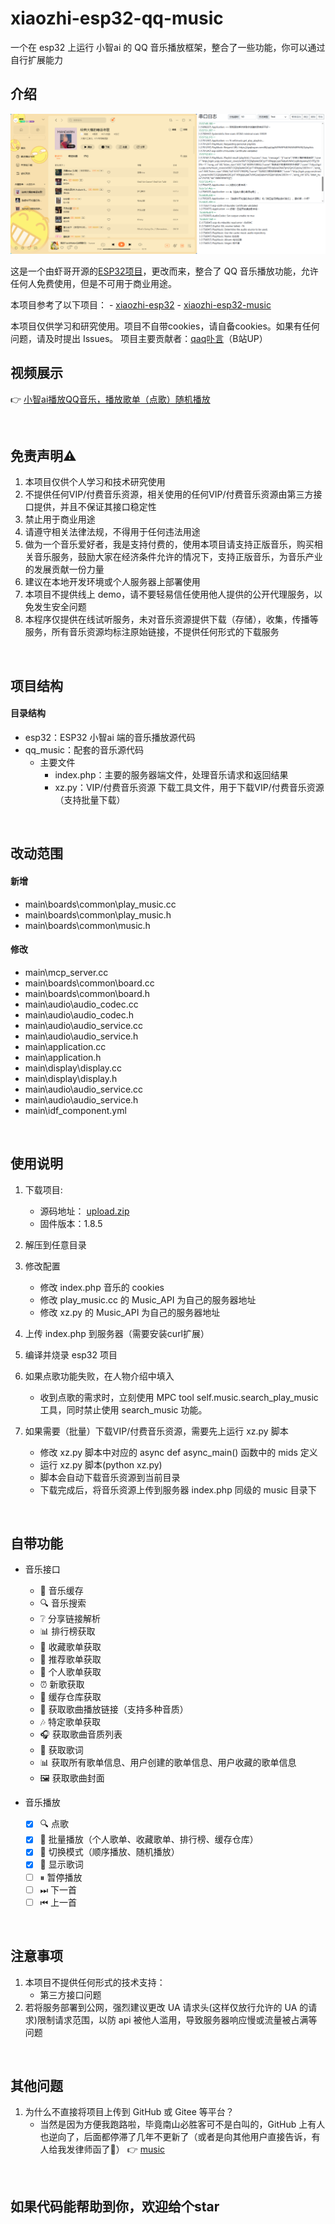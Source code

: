 # xiaozhi-esp32-qq-music
一个在 esp32 上运行 小智ai 的 QQ 音乐播放框架，整合了一些功能，你可以通过自行扩展能力

## 介绍

![随机播放个人歌单](demo.png)

这是一个由虾哥开源的[ESP32项目](https://github.com/78/xiaozhi-esp32)，更改而来，整合了 QQ 音乐播放功能，允许任何人免费使用，但是不可用于商业用途。

本项目参考了以下项目：
    - [xiaozhi-esp32](https://github.com/78/xiaozhi-esp32)
    - [xiaozhi-esp32-music](https://github.com/Maggotxy/xiaozhi-esp32-music)

本项目仅供学习和研究使用。项目不自带cookies，请自备cookies。如果有任何问题，请及时提出 Issues。
项目主要贡献者：[qaq卟言](https://space.bilibili.com/86920865)（B站UP）

## 视频展示

👉 [小智ai播放QQ音乐，播放歌单（点歌）随机播放](https://www.bilibili.com/video/BV1h6HkzkEq6)

&emsp;

## 免责声明⚠️
1. 本项目仅供个人学习和技术研究使用
2. 不提供任何VIP/付费音乐资源，相关使用的任何VIP/付费音乐资源由第三方接口提供，并且不保证其接口稳定性
3. 禁止用于商业用途
4. 请遵守相关法律法规，不得用于任何违法用途
5. 做为一个音乐爱好者，我是支持付费的，使用本项目请支持正版音乐，购买相关音乐服务，鼓励大家在经济条件允许的情况下，支持正版音乐，为音乐产业的发展贡献一份力量
6. 建议在本地开发环境或个人服务器上部署使用
7. 本项目不提供线上 demo，请不要轻易信任使用他人提供的公开代理服务，以免发生安全问题
8. 本程序仅提供在线试听服务，未对音乐资源提供下载（存储），收集，传播等服务，所有音乐资源均标注原始链接，不提供任何形式的下载服务

&emsp;

## 项目结构

#### 目录结构
- esp32：ESP32 小智ai 端的音乐播放源代码
- qq_music：配套的音乐源代码
    - 主要文件
        - index.php：主要的服务器端文件，处理音乐请求和返回结果
        - xz.py：VIP/付费音乐资源 下载工具文件，用于下载VIP/付费音乐资源（支持批量下载）

&emsp;

## 改动范围

#### 新增
- main\boards\common\play_music.cc
- main\boards\common\play_music.h
- main\boards\common\music.h

#### 修改
- main\mcp_server.cc
- main\boards\common\board.cc
- main\boards\common\board.h
- main\audio\audio_codec.cc
- main\audio\audio_codec.h
- main\audio\audio_service.cc
- main\audio\audio_service.h
- main\application.cc
- main\application.h
- main\display\display.cc
- main\display\display.h
- main\audio\audio_service.cc
- main\audio\audio_service.h
- main\idf_component.yml

&emsp;

## 使用说明

1. 下载项目:
    - 源码地址： [upload.zip](https://qaqbuyan.com:88/乔安文件/文件/qq-music/upload.zip)
    - 固件版本：1.8.5

2. 解压到任意目录

3. 修改配置
    - 修改 index.php 音乐的 cookies
    - 修改 play_music.cc 的 Music_API 为自己的服务器地址
    - 修改 xz.py 的 Music_API 为自己的服务器地址

4. 上传 index.php 到服务器（需要安装curl扩展）

5. 编译并烧录 esp32 项目

6. 如果点歌功能失败，在人物介绍中填入
    - 收到点歌的需求时，立刻使用 MPC tool self.music.search_play_music 工具，同时禁止使用 search_music 功能。

7. 如果需要（批量）下载VIP/付费音乐资源，需要先上运行 xz.py 脚本
    - 修改 xz.py 脚本中对应的 async def async_main() 函数中的 mids 定义
    - 运行 xz.py 脚本(python xz.py)
    - 脚本会自动下载音乐资源到当前目录
    - 下载完成后，将音乐资源上传到服务器 index.php 同级的 music 目录下

&emsp;

## 自带功能

- 音乐接口
    - 📁 音乐缓存
    - 🔍 音乐搜索
    - ❔  分享链接解析
    - 📊 排行榜获取
    - 📑 收藏歌单获取
    - 📰 推荐歌单获取
    - 📰 个人歌单获取
    - ⏰ 新歌获取
    - 💾 缓存仓库获取
    - 🎵 获取歌曲播放链接（支持多种音质）
    - 🎶 特定歌单获取
    - 🎧 获取歌曲音质列表
    - 📝 获取歌词
    - 📊 获取所有歌单信息、用户创建的歌单信息、用户收藏的歌单信息
    - 🖼️ 获取歌曲封面

- 音乐播放
    - [x] 🔍 点歌
    - [x] 🎵 批量播放（个人歌单、收藏歌单、排行榜、缓存仓库）
    - [x] 🔄 切换模式（顺序播放、随机播放）
    - [x] 📝 显示歌词
    - [ ] ⏸ 暂停播放
    - [ ] ⏭ 下一首
    - [ ] ⏮ 上一首

&emsp;

## 注意事项
1. 本项目不提供任何形式的技术支持：
    - 第三方接口问题
2. 若将服务部署到公网，强烈建议更改 UA 请求头(这样仅放行允许的 UA 的请求)限制请求范围，以防 api 被他人滥用，导致服务器响应慢或流量被占满等问题

&emsp;

## 其他问题
1. 为什么不直接将项目上传到 GitHub 或 Gitee 等平台？
    - 当然是因为方便我跑路啦，毕竟南山必胜客可不是白叫的，GitHub 上有人也逆向了，后面都停滞了几年不更新了（或者是向其他用户直接告诉，有人给我发律师函了🥴）
👉 [music](https://github.com/sunzongzheng/music)

&emsp;

## 如果代码能帮助到你，欢迎给个star